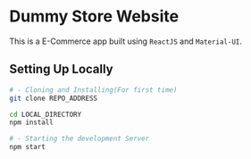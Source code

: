 # Dummy Store Website

This is a E-Commerce app built using `ReactJS` and `Material-UI`.

## Setting Up Locally

```sh
# - Cloning and Installing(For first time)
git clone REPO_ADDRESS

cd LOCAL_DIRECTORY
npm install

# - Starting the development Server
npm start
```
